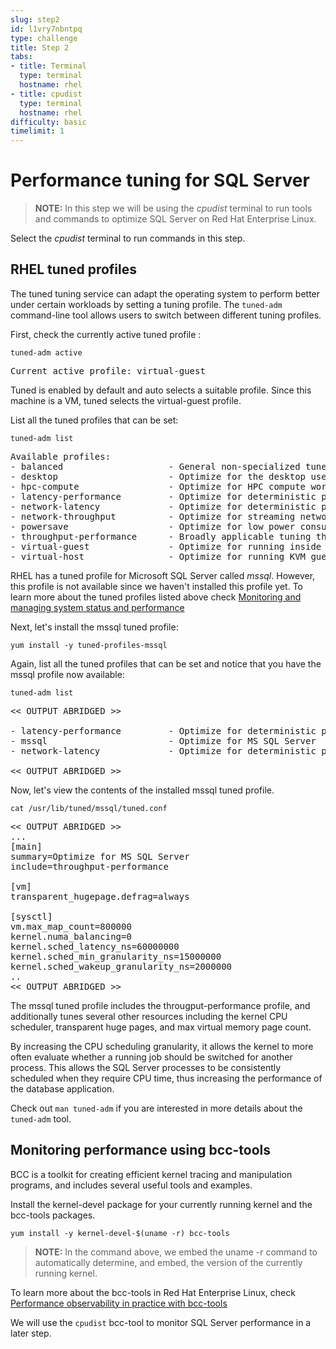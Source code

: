 ```yaml
---
slug: step2
id: l1vry7nbntpq
type: challenge
title: Step 2
tabs:
- title: Terminal
  type: terminal
  hostname: rhel
- title: cpudist
  type: terminal
  hostname: rhel
difficulty: basic
timelimit: 1
---
```

# Performance tuning for SQL Server

>**NOTE:** In this step we will be using the *cpudist* terminal to run tools and commands to optimize SQL Server on Red Hat Enterprise Linux.

Select the *cpudist* terminal to run commands in this step.

## RHEL tuned profiles ##
The tuned tuning service can adapt the operating system to perform better under certain workloads by setting a tuning profile. The `tuned-adm` command-line tool allows users to switch between different tuning profiles.

First, check the currently active tuned profile :

```
tuned-adm active
```

<pre class="file">
Current active profile: virtual-guest
</pre>

Tuned is enabled by default and auto selects a suitable profile. Since this machine is a VM, tuned selects the virtual-guest profile.

List all the tuned profiles that can be set:

```
tuned-adm list
```

<pre class="file">
Available profiles:
- balanced                    - General non-specialized tuned profile
- desktop                     - Optimize for the desktop use-case
- hpc-compute                 - Optimize for HPC compute workloads
- latency-performance         - Optimize for deterministic performance at the cost of increased power consumption
- network-latency             - Optimize for deterministic performance at the cost of increased power consumption, focused on low latency network performance
- network-throughput          - Optimize for streaming network throughput, generally only necessary on older CPUs or 40G+ networks
- powersave                   - Optimize for low power consumption
- throughput-performance      - Broadly applicable tuning that provides excellent performance across a variety of common server workloads
- virtual-guest               - Optimize for running inside a virtual guest
- virtual-host                - Optimize for running KVM guests
</pre>

RHEL has a tuned profile for Microsoft SQL Server called *mssql*. However, this profile is not available since we haven't installed this profile yet. To learn more about the tuned profiles listed above check [Monitoring and managing system status and performance](https://access.redhat.com/documentation/en-us/red_hat_enterprise_linux/8/html/monitoring_and_managing_system_status_and_performance/getting-started-with-tuned_monitoring-and-managing-system-status-and-performance#tuned-profiles-distributed-with-rhel_getting-started-with-tuned)

Next, let's install the mssql tuned profile:

```
yum install -y tuned-profiles-mssql
```

Again, list all the tuned profiles that can be set and notice that you have the mssql profile now available:

```
tuned-adm list
```

<pre class="file">
<< OUTPUT ABRIDGED >>

- latency-performance         - Optimize for deterministic performance at the cost of increased power consumption
- mssql                       - Optimize for MS SQL Server
- network-latency             - Optimize for deterministic performance at the cost of increased power consumption, focused on low latency network performance

<< OUTPUT ABRIDGED >>
</pre>

Now, let's view the contents of the installed mssql tuned profile.

```
cat /usr/lib/tuned/mssql/tuned.conf
```

<pre class="file">
<< OUTPUT ABRIDGED >>
...
[main]
summary=Optimize for MS SQL Server
include=throughput-performance

[vm]
transparent_hugepage.defrag=always

[sysctl]
vm.max_map_count=800000
kernel.numa_balancing=0
kernel.sched_latency_ns=60000000
kernel.sched_min_granularity_ns=15000000
kernel.sched_wakeup_granularity_ns=2000000
..
<< OUTPUT ABRIDGED >>
</pre>

The mssql tuned profile includes the througput-performance profile, and additionally tunes several other resources including the kernel CPU scheduler, transparent huge pages, and max virtual memory page count.

By increasing the CPU scheduling granularity, it allows the kernel to more often evaluate whether a running job should be switched for another process. This allows the SQL Server processes to be consistently scheduled when they require CPU time, thus increasing the performance of the database application.

Check out `man tuned-adm` if you are interested in more details about the `tuned-adm` tool.

## Monitoring performance using bcc-tools ##

BCC is a toolkit for creating efficient kernel tracing and manipulation programs, and includes several useful tools and examples.

Install the kernel-devel package for your currently running kernel and the bcc-tools packages.

```
yum install -y kernel-devel-$(uname -r) bcc-tools
```

>**NOTE:** In the command above, we embed the uname -r command to automatically determine, and embed, the version of the currently running kernel.

To learn more about the bcc-tools in Red Hat Enterprise Linux, check [Performance observability in practice with bcc-tools](https://lab.redhat.com/ebpf-tracing)

We will use the `cpudist` bcc-tool to monitor SQL Server performance in a later step.
